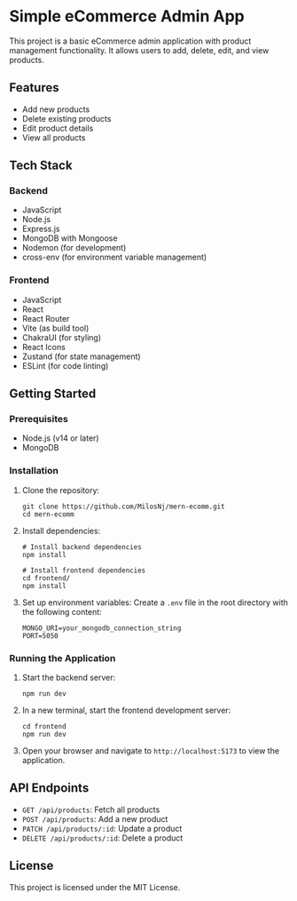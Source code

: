 # Simple eCommerce Admin App

This project is a basic eCommerce admin application with product management functionality. It allows users to add, delete, edit, and view products.

## Features

- Add new products
- Delete existing products
- Edit product details
- View all products

## Tech Stack

### Backend
- JavaScript
- Node.js
- Express.js
- MongoDB with Mongoose
- Nodemon (for development)
- cross-env (for environment variable management)

### Frontend
- JavaScript
- React
- React Router
- Vite (as build tool)
- ChakraUI (for styling)
- React Icons
- Zustand (for state management)
- ESLint (for code linting)

## Getting Started

### Prerequisites

- Node.js (v14 or later)
- MongoDB

### Installation

1. Clone the repository:
   ```
   git clone https://github.com/MilosNj/mern-ecomm.git
   cd mern-ecomm
   ```

2. Install dependencies:
   ```
   # Install backend dependencies
   npm install

   # Install frontend dependencies
   cd frontend/
   npm install
   ```

3. Set up environment variables:
   Create a `.env` file in the root directory with the following content:
   ```
   MONGO_URI=your_mongodb_connection_string
   PORT=5050
   ```

### Running the Application

1. Start the backend server:
   ```
   npm run dev
   ```

2. In a new terminal, start the frontend development server:
   ```
   cd frontend
   npm run dev
   ```

3. Open your browser and navigate to `http://localhost:5173` to view the application.

## API Endpoints

- `GET /api/products`: Fetch all products
- `POST /api/products`: Add a new product
- `PATCH /api/products/:id`: Update a product
- `DELETE /api/products/:id`: Delete a product

## License

This project is licensed under the MIT License.
